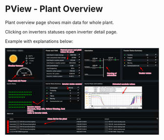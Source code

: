 # PView - Plant Overview

Plant overview page shows main data for whole plant.

Clicking on inverters statuses open inverter detail page.

Example with explanations below:

![Plant overview](../Images/plantoverview.png)